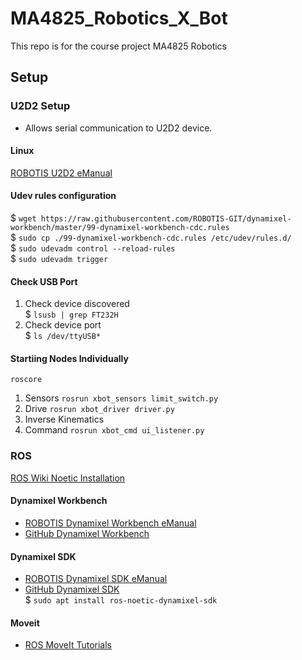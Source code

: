 # MA4825_Robotics_X_Bot
This repo is for the course project MA4825 Robotics


## Setup
### U2D2 Setup
- Allows serial communication to U2D2 device. 
#### Linux
[ROBOTIS U2D2 eManual](https://emanual.robotis.com/docs/en/software/dynamixel/dynamixel_sdk/device_setup/#controller)
#### Udev rules configuration
\$ `wget https://raw.githubusercontent.com/ROBOTIS-GIT/dynamixel-workbench/master/99-dynamixel-workbench-cdc.rules`  
\$ `sudo cp ./99-dynamixel-workbench-cdc.rules /etc/udev/rules.d/`  
\$ `sudo udevadm control --reload-rules`  
\$ `sudo udevadm trigger`
#### Check USB Port
1. Check device discovered  
\$ `lsusb | grep FT232H`
2. Check device port  
\$ `ls /dev/ttyUSB*`
#### Startiing Nodes Individually
``` roscore ```
1. Sensors
   `rosrun xbot_sensors limit_switch.py`
3. Drive
   `rosrun xbot_driver driver.py`
5. Inverse Kinematics
6. Command
   `rosrun xbot_cmd ui_listener.py`
### ROS
[ROS Wiki Noetic Installation](http://wiki.ros.org/noetic/Installation/Ubuntu)
#### Dynamixel Workbench
- [ROBOTIS Dynamixel Workbench eManual](https://emanual.robotis.com/docs/en/software/dynamixel/dynamixel_workbench/)
- [GitHub Dynamixel Workbench](https://github.com/ROBOTIS-GIT/dynamixel-workbench.git)    
#### Dynamixel SDK
- [ROBOTIS Dynamixel SDK eManual](https://emanual.robotis.com/docs/en/software/dynamixel/dynamixel_sdk/)
- [GitHub Dynamixel SDK](https://github.com/ROBOTIS-GIT/DynamixelSDK.git)  
\$ `sudo apt install ros-noetic-dynamixel-sdk`
#### Moveit
- [ROS MoveIt Tutorials](https://ros-planning.github.io/moveit_tutorials/)

